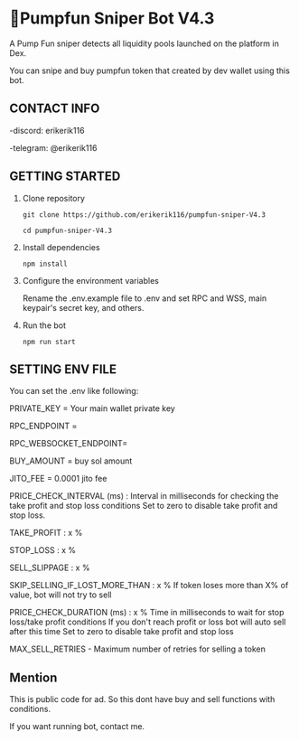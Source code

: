 # 🤖Pumpfun Sniper Bot V4.3

A Pump Fun sniper detects all liquidity pools launched on the platform in Dex.

You can snipe and buy pumpfun token that created by dev wallet using this bot.


## CONTACT INFO

-discord:  erikerik116

-telegram: @erikerik116

## GETTING STARTED

1. Clone repository

    ```
    git clone https://github.com/erikerik116/pumpfun-sniper-V4.3

    cd pumpfun-sniper-V4.3
    ```


2. Install dependencies

    ```
    npm install
    ```
3. Configure the environment variables

    Rename the .env.example file to .env and set RPC and WSS, main keypair's secret key, and others.

4. Run the bot

    ```
    npm run start
    ```


## SETTING ENV FILE

You can set the .env like following:

PRIVATE_KEY =
    Your main wallet private key

RPC_ENDPOINT = 

RPC_WEBSOCKET_ENDPOINT=

BUY_AMOUNT = 
    buy sol amount

JITO_FEE = 0.0001
    jito fee

PRICE_CHECK_INTERVAL (ms) :
   Interval in milliseconds for checking the take profit and stop loss conditions
   Set to zero to disable take profit and stop loss.

TAKE_PROFIT : x %

STOP_LOSS : x  %

SELL_SLIPPAGE : x %

SKIP_SELLING_IF_LOST_MORE_THAN : x %
   If token loses more than X% of value, bot will not try to sell

PRICE_CHECK_DURATION (ms) : x %
   Time in milliseconds to wait for stop loss/take profit conditions
   If you don't reach profit or loss bot will auto sell after this time
   Set to zero to disable take profit and stop loss

MAX_SELL_RETRIES - Maximum number of retries for selling a token

## Mention

This is public code for ad. So this dont have buy and sell functions with conditions.

If you want running bot, contact me.